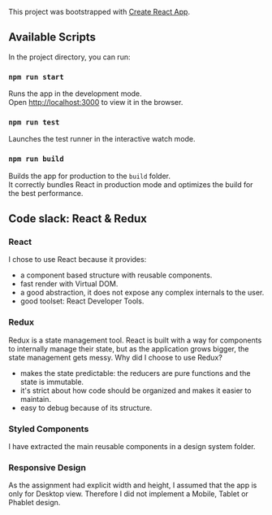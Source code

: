 This project was bootstrapped with [Create React App](https://github.com/facebook/create-react-app).

## Available Scripts

In the project directory, you can run:

### `npm run start`

Runs the app in the development mode.<br />
Open [http://localhost:3000](http://localhost:3000) to view it in the browser.


### `npm run test`

Launches the test runner in the interactive watch mode.<br />

### `npm run build`

Builds the app for production to the `build` folder.<br />
It correctly bundles React in production mode and optimizes the build for the best performance.


## Code slack: React & Redux

### React
I chose to use React because it provides:
- a component based structure with reusable components.
- fast render with Virtual DOM.
- a good abstraction, it does not expose any complex internals to the user.
- good toolset: React Developer Tools.

### Redux
Redux is a state management tool. React is built with a way for components to internally manage their state, but as the application grows bigger, the state management gets messy.
Why did I choose to use Redux?
- makes the state predictable: the reducers are pure functions and the state is immutable.
- it's strict about how code should be organized and makes it easier to maintain.
- easy to debug because of its structure.


### Styled Components
I have extracted the main reusable components in a design system folder.

### Responsive Design
As the assignment had explicit width and height, I assumed that the app is only for Desktop view. Therefore I did not implement a Mobile, Tablet or Phablet design. 

